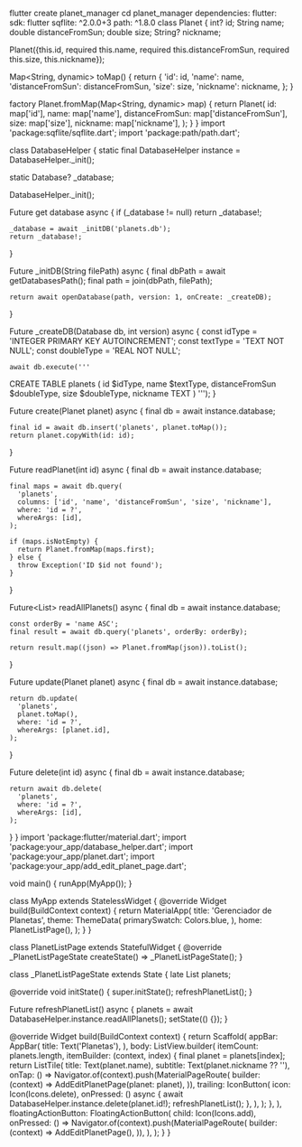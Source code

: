 flutter create planet_manager
cd planet_manager
dependencies:
  flutter:
    sdk: flutter
  sqflite: ^2.0.0+3
  path: ^1.8.0
class Planet {
  int? id;
  String name;
  double distanceFromSun;
  double size;
  String? nickname;

  Planet({this.id, required this.name, required this.distanceFromSun, required this.size, this.nickname});

  Map<String, dynamic> toMap() {
    return {
      'id': id,
      'name': name,
      'distanceFromSun': distanceFromSun,
      'size': size,
      'nickname': nickname,
    };
  }

  factory Planet.fromMap(Map<String, dynamic> map) {
    return Planet(
      id: map['id'],
      name: map['name'],
      distanceFromSun: map['distanceFromSun'],
      size: map['size'],
      nickname: map['nickname'],
    );
  }
}
import 'package:sqflite/sqflite.dart';
import 'package:path/path.dart';

class DatabaseHelper {
  static final DatabaseHelper instance = DatabaseHelper._init();

  static Database? _database;

  DatabaseHelper._init();

  Future<Database> get database async {
    if (_database != null) return _database!;

    _database = await _initDB('planets.db');
    return _database!;
  }

  Future<Database> _initDB(String filePath) async {
    final dbPath = await getDatabasesPath();
    final path = join(dbPath, filePath);

    return await openDatabase(path, version: 1, onCreate: _createDB);
  }

  Future _createDB(Database db, int version) async {
    const idType = 'INTEGER PRIMARY KEY AUTOINCREMENT';
    const textType = 'TEXT NOT NULL';
    const doubleType = 'REAL NOT NULL';

    await db.execute('''
CREATE TABLE planets (
  id $idType,
  name $textType,
  distanceFromSun $doubleType,
  size $doubleType,
  nickname TEXT
)
''');
  }

  Future<Planet> create(Planet planet) async {
    final db = await instance.database;

    final id = await db.insert('planets', planet.toMap());
    return planet.copyWith(id: id);
  }

  Future<Planet> readPlanet(int id) async {
    final db = await instance.database;

    final maps = await db.query(
      'planets',
      columns: ['id', 'name', 'distanceFromSun', 'size', 'nickname'],
      where: 'id = ?',
      whereArgs: [id],
    );

    if (maps.isNotEmpty) {
      return Planet.fromMap(maps.first);
    } else {
      throw Exception('ID $id not found');
    }
  }

  Future<List<Planet>> readAllPlanets() async {
    final db = await instance.database;

    const orderBy = 'name ASC';
    final result = await db.query('planets', orderBy: orderBy);

    return result.map((json) => Planet.fromMap(json)).toList();
  }

  Future<int> update(Planet planet) async {
    final db = await instance.database;

    return db.update(
      'planets',
      planet.toMap(),
      where: 'id = ?',
      whereArgs: [planet.id],
    );
  }

  Future<int> delete(int id) async {
    final db = await instance.database;

    return await db.delete(
      'planets',
      where: 'id = ?',
      whereArgs: [id],
    );
  }
}
import 'package:flutter/material.dart';
import 'package:your_app/database_helper.dart';
import 'package:your_app/planet.dart';
import 'package:your_app/add_edit_planet_page.dart';

void main() {
  runApp(MyApp());
}

class MyApp extends StatelessWidget {
  @override
  Widget build(BuildContext context) {
    return MaterialApp(
      title: 'Gerenciador de Planetas',
      theme: ThemeData(
        primarySwatch: Colors.blue,
      ),
      home: PlanetListPage(),
    );
  }
}

class PlanetListPage extends StatefulWidget {
  @override
  _PlanetListPageState createState() => _PlanetListPageState();
}

class _PlanetListPageState extends State<PlanetListPage> {
  late List<Planet> planets;

  @override
  void initState() {
    super.initState();
    refreshPlanetList();
  }

  Future refreshPlanetList() async {
    planets = await DatabaseHelper.instance.readAllPlanets();
    setState(() {});
  }

  @override
  Widget build(BuildContext context) {
    return Scaffold(
      appBar: AppBar(
        title: Text('Planetas'),
      ),
      body: ListView.builder(
        itemCount: planets.length,
        itemBuilder: (context, index) {
          final planet = planets[index];
          return ListTile(
            title: Text(planet.name),
            subtitle: Text(planet.nickname ?? ''),
            onTap: () => Navigator.of(context).push(MaterialPageRoute(
              builder: (context) => AddEditPlanetPage(planet: planet),
            )),
            trailing: IconButton(
              icon: Icon(Icons.delete),
              onPressed: () async {
                await DatabaseHelper.instance.delete(planet.id!);
                refreshPlanetList();
              },
            ),
          );
        },
      ),
      floatingActionButton: FloatingActionButton(
        child: Icon(Icons.add),
        onPressed: () => Navigator.of(context).push(MaterialPageRoute(
          builder: (context) => AddEditPlanetPage(),
        )),
      ),
    );
  }
}
